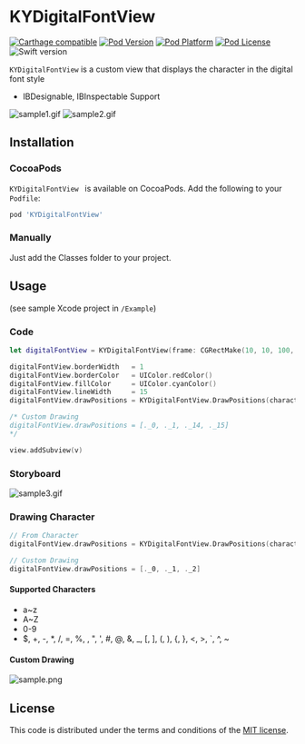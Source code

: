 # KYDigitalFontView

[![Carthage compatible](https://img.shields.io/badge/Carthage-compatible-4BC51D.svg?style=flat)](https://github.com/Carthage/Carthage)
[![Pod Version](http://img.shields.io/cocoapods/v/KYDigitalFontView.svg?style=flat)](http://cocoadocs.org/docsets/KYDigitalFontView/)
[![Pod Platform](http://img.shields.io/cocoapods/p/KYDigitalFontView.svg?style=flat)](http://cocoadocs.org/docsets/KYDigitalFontView/)
[![Pod License](http://img.shields.io/cocoapods/l/KYDigitalFontView.svg?style=flat)](https://github.com/ykyohei/KYDigitalFontView/blob/master/LICENSE)
![Swift version](https://img.shields.io/badge/swift-3.0-orange.svg)

`KYDigitalFontView` is a custom view that displays the character in the digital font style

* IBDesignable, IBInspectable Support


![sample1.gif](https://cloud.githubusercontent.com/assets/5757351/8081721/2ae57d2e-0fb2-11e5-8291-efd2078ee36a.gif "sample.gif") ![sample2.gif](https://cloud.githubusercontent.com/assets/5757351/8082071/5b11fa88-0fb5-11e5-8ebb-3c95fed37530.gif "sample2.gif")


## Installation

### CocoaPods

`KYDigitalFontView ` is available on CocoaPods.
Add the following to your `Podfile`:

```ruby
pod 'KYDigitalFontView'
```

### Manually
Just add the Classes folder to your project.


## Usage
(see sample Xcode project in `/Example`)

### Code

```Swift
let digitalFontView = KYDigitalFontView(frame: CGRectMake(10, 10, 100, 160))

digitalFontView.borderWidth   = 1
digitalFontView.borderColor   = UIColor.redColor()
digitalFontView.fillColor     = UIColor.cyanColor()
digitalFontView.lineWidth     = 15
digitalFontView.drawPositions = KYDigitalFontView.DrawPositions(character: "A")

/* Custom Drawing
digitalFontView.drawPositions = [._0, ._1, ._14, ._15]
*/

view.addSubview(v)
```

### Storyboard

![sample3.gif](https://cloud.githubusercontent.com/assets/5757351/8084189/adbe3972-0fc4-11e5-869c-7c3d453f0238.gif "sample3.gif")

 
### Drawing Character 
```Swift
// From Character
digitalFontView.drawPositions = KYDigitalFontView.DrawPositions(character: "A")

// Custom Drawing
digitalFontView.drawPositions = [._0, ._1, ._2]
```

#### Supported Characters
* a~z
* A~Z
* 0-9
* $, +, -, *, /, =, %, \, ", ', #, @, &, _, [, ], (, ), {, }, <, >, `, ^, ~

#### Custom Drawing

![sample.png](https://cloud.githubusercontent.com/assets/5757351/8084798/f5a7fdf6-0fc7-11e5-91c4-3f6c0e2145e8.png "sample.png")



## License

This code is distributed under the terms and conditions of the [MIT license](LICENSE). 